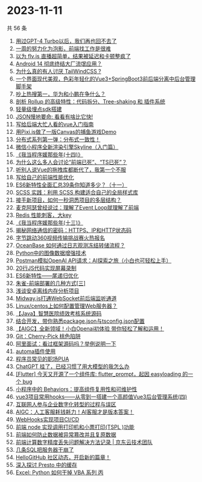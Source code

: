 # 2023-11-11

共 56 条

<!-- BEGIN JUEJIN -->
<!-- 最后更新时间 2023-11-11 10:45:26 +0800 -->
1. [用过GPT-4 Turbo以后，我们再也回不去了](https://juejin.cn/post/7298997940018741302)
1. [一周的努力化为泡影，前端找工作是很难](https://juejin.cn/post/7299392213481439243)
1. [以为 flv.js 直播超简单，结果被延迟和卡顿整疯了](https://juejin.cn/post/7299037876636663847)
1. [ Android 14 彻底终结大厂流氓应用？](https://juejin.cn/post/7298699367791411236)
1. [为什么真的有人讨厌  TailWindCSS ?](https://juejin.cn/post/7299353265098899465)
1. [一个界面现代美观，色彩年轻化的Vue3+SpringBoot3前后端分离中后台管理脚手架](https://juejin.cn/post/7299037876637286439)
1. [吵上热搜第一，华为和小鹏在争什么？](https://juejin.cn/post/7299016228579377202)
1. [剖析 Rollup 的高级特性：代码拆分、Tree-shaking 和 插件系统](https://juejin.cn/post/7298646156425756706)
1. [轻量级埋点sdk搭建](https://juejin.cn/post/7298641610431332378)
1. [JSON慢地要命: 看看有啥比它快!](https://juejin.cn/post/7299353265099423753)
1. [写给后端大忙人看的vue入门指南](https://juejin.cn/post/7298927442488442917)
1. [用Pixi.js做了一版Canvas的捕鱼游戏Demo](https://juejin.cn/post/7298927261209346074)
1. [分布式系列第一弹：分布式一致性！](https://juejin.cn/post/7299477531640217663)
1. [微信小程序全新渲染引擎Skyline（入门篇）](https://juejin.cn/post/7298927261210361882)
1. [《我当程序媛那些年(十四)》](https://juejin.cn/post/7299353390763982898)
1. [为什么这么多人会讨论“前端已死”、“TS已死”？](https://juejin.cn/post/7299354483567149119)
1. [听别人说Vue的拖拽库都断代了，我第一个不服](https://juejin.cn/post/7299353745506615347)
1. [写给自己的前端性能优化](https://juejin.cn/post/7298329919389564943)
1. [ES6新特性全面汇总39条你知道多少？（十一）](https://juejin.cn/post/7298699367790870564)
1. [SCSS 实践：利用 SCSS 构建适合自己的全局样式库](https://juejin.cn/post/7298927417317507081)
1. [接手新项目，如何一秒洞悉项目的多层结构？](https://juejin.cn/post/7255189463747280951)
1. [麦克阿瑟曾经说过：理解了Event Loop就理解了前端](https://juejin.cn/post/7299346813256728610)
1. [Redis 性能刺客，大key](https://juejin.cn/post/7298989375370166298)
1. [《我当程序媛那些年(十三)》](https://juejin.cn/post/7298627636392673289)
1. [揭秘网络通信的密码：HTTPS、IP和HTTP状态码](https://juejin.cn/post/7299037876636368935)
1. [字节跳动360视频传输挑战赛火热报名](https://juejin.cn/post/7299052187884453897)
1. [OceanBase 如何通过日志观测冻结转储流程？](https://juejin.cn/post/7298907435061968947)
1. [ Python中的图像数据增强技术](https://juejin.cn/post/7298913075544490018)
1. [Postman模拟OpenAI API请求：AI探索之旅（小白也可轻松上手）](https://juejin.cn/post/7299017022944100404)
1. [20行JS代码实现屏幕录制](https://juejin.cn/post/7299346813261512704)
1. [ES6新特性——尾递归优化](https://juejin.cn/post/7299346813261758464)
1. [朱雀-前端部署的几种方式[三]](https://juejin.cn/post/7298927442487492645)
1. [浅谈安卓离线内存分析项目](https://juejin.cn/post/7298927247146647561)
1. [Midway.js打通WebSocket前后端监听通道](https://juejin.cn/post/7298913075544162338)
1. [Linux/centos上如何配置管理Web服务器？](https://juejin.cn/post/7298891730397282339)
1. [【Java】智慧医院绩效考核系统源码](https://juejin.cn/post/7298316550746013759)
1. [结合开发，带你熟悉package.json与tsconfig.json配置](https://juejin.cn/post/7298294389478506548)
1. [【AIGC】全新领域！小白Openai初体验  带你轻松了解和运用！](https://juejin.cn/post/7299037876636500007)
1. [Git：Cherry-Pick 桃色陷阱](https://juejin.cn/post/7299346813261807616)
1. [阿里面试：看过框架源码吗？举例说明一下](https://juejin.cn/post/7299354838929014824)
1. [automa插件使用](https://juejin.cn/post/7298635800627036194)
1. [程序员常见的职场PUA](https://juejin.cn/post/7299357175444865075)
1. [ChatGPT 挂了，已经习惯了用大模型的我怎么办](https://juejin.cn/post/7299346713949405221)
1. [[Flutter] 今天又开源了一个组件库: flutter_prompt，起因 easyloading 的一个 bug](https://juejin.cn/post/7298926584122294299)
1. [小程序中的 Behaviors：提高组件复用性和可维护性](https://juejin.cn/post/7298325767490928680)
1. [vue3项目常用hooks——从零到一搭建一个高颜值Vue3后台管理系统(四)](https://juejin.cn/post/7298646156438863872)
1. [互联网人参与企业数字化转型的过程与误区](https://juejin.cn/post/7298646156438765568)
1. [AIGC：人工客服耗钱耗力！AI客服才是版本答案！](https://juejin.cn/post/7299353265108631579)
1. [WebHooks实现项目CI/CD](https://juejin.cn/post/7298627636392706057)
1. [前端 node 实现调用打印机和小票打印(TSPL )功能](https://juejin.cn/post/7299506825874604069)
1. [前端如何防止数据被异常篡改并且复原数据](https://juejin.cn/post/7298674250964729893)
1. [前端计算数字精度丢失问题解决方法记录 | 京东云技术团队](https://juejin.cn/post/7298689049891569714)
1. [几条SQL把服务器干崩了](https://juejin.cn/post/7298635800631459892)
1. [HelloGitHub 社区动态，开启新的篇章！](https://juejin.cn/post/7298642242117386290)
1. [深入探讨 Presto 中的缓存](https://juejin.cn/post/7298635800631738420)
1. [ Excel: Python 如何干掉 VBA 系列 丙](https://juejin.cn/post/7298635806494343187)
<!-- END JUEJIN -->